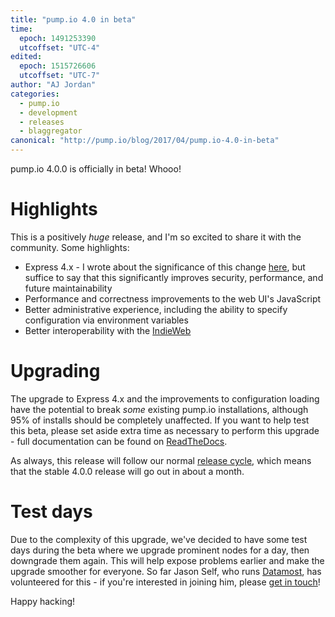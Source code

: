 ```yaml
---
title: "pump.io 4.0 in beta"
time:
  epoch: 1491253390
  utcoffset: "UTC-4"
edited:
  epoch: 1515726606
  utcoffset: "UTC-7"
author: "AJ Jordan"
categories:
  - pump.io
  - development
  - releases
  - blaggregator
canonical: "http://pump.io/blog/2017/04/pump.io-4.0-in-beta"
---
```


pump.io 4.0.0 is officially in beta! Whooo!

# Highlights

This is a positively _huge_ release, and I'm so excited to share it with the community. Some highlights:

* Express 4.x - I wrote about the significance of this change [here](http://pump.io/blog/2017/03/express-4.x-in-pump.io-core), but suffice to say that this significantly improves security, performance, and future maintainability
* Performance and correctness improvements to the web UI's JavaScript
* Better administrative experience, including the ability to specify configuration via environment variables
* Better interoperability with the [IndieWeb](https://indieweb.org)

# Upgrading

The upgrade to Express 4.x and the improvements to configuration loading have the potential to break _some_ existing pump.io installations, although 95% of installs should be completely unaffected. If you want to help test this beta, please set aside extra time as necessary to perform this upgrade - full documentation can be found on [ReadTheDocs](https://pumpio.readthedocs.io/en/latest/upgrades/3.x-to-4.x.html).

As always, this release will follow our normal [release cycle](https://github.com/pump-io/pump.io/wiki/Release-cycle), which means that the stable 4.0.0 release will go out in about a month.

# Test days

Due to the complexity of this upgrade, we've decided to have some test days during the beta where we upgrade prominent nodes for a day, then downgrade them again. This will help expose problems earlier and make the upgrade smoother for everyone. So far Jason Self, who runs [Datamost](https://datamost.com/), has volunteered for this - if you're interested in joining him, please [get in touch](https://github.com/pump-io/pump.io/wiki/Community)!

Happy hacking!
